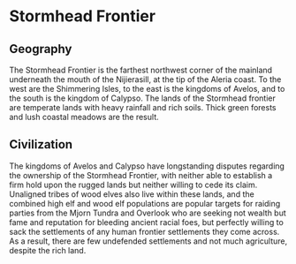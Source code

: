 # Stormhead Frontier

## Geography

The Stormhead Frontier is the farthest northwest corner of the mainland underneath the mouth of the Nijierasill, at the tip of the Aleria coast. To the west are the Shimmering Isles, to the east is the kingdoms of Avelos, and to the south is the kingdom of Calypso. The lands of the Stormhead frontier are temperate lands with heavy rainfall and rich soils. Thick green forests and lush coastal meadows are the result.


## Civilization

The kingdoms of Avelos and Calypso have longstanding disputes regarding the ownership of the Stormhead Frontier, with neither able to establish a firm hold upon the rugged lands but neither willing to cede its claim. Unaligned tribes of wood elves also live within these lands, and the combined high elf and wood elf populations are popular targets for raiding parties from the Mjorn Tundra and Overlook who are seeking not wealth but fame and reputation for bleeding ancient racial foes, but perfectly willing to sack the settlements of any human frontier settlements they come across. As a result, there are few undefended settlements and not much agriculture, despite the rich land.